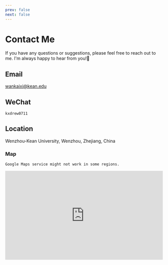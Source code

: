 ```yaml
---
prev: false
next: false
---
```


# Contact Me

If you have any questions or suggestions, please feel free to reach out to me. I'm always happy to hear from you!:tada:

## Email
[wankaixi@kean.edu](mailto:wankaixi@kean.edu)

<!-- ## GitHub
[caseyisgood](https://github.com/caseyisgood) -->

## WeChat
```
kxdrew0711
```
<!-- 
## Phone
[+(86) 137-5832-5916](tel:+8613758325916) -->

## Location
Wenzhou-Kean University, Wenzhou, Zhejiang, China

### Map
`Google Maps service might not work in some regions.`
<div style="position: relative; width: 100%; height: 0; padding-bottom: 56.25%; margin-bottom: 20px;">
  <iframe 
    src="https://www.google.com/maps/embed?pb=!1m18!1m12!1m3!1d3525.5301654146415!2d120.64882245114285!3d27.91638791453316!2m3!1f0!2f0!3f0!3m2!1i1024!2i768!4f13.1!3m3!1m2!1s0x344f6277e0a367c1%3A0x18afeef12a21cc2d!2z5rip5bee6IKv5oGp5aSn5a2m!5e0!3m2!1szh-CN!2ssg!4v1746080356518!5m2!1szh-CN!2ssg" 
    style="position: absolute; top: 0; left: 0; width: 100%; height: 100%; border: 0;" 
    allowfullscreen="" 
    loading="lazy" 
    referrerpolicy="no-referrer-when-downgrade">
  </iframe>
</div>

